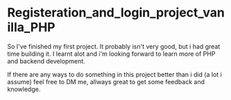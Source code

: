 # Registeration_and_login_project_vanilla_PHP

So I've finished my first project. It probably isn't very good, but i had great time building it. I learnt alot and i'm looking forward to learn more of PHP and backend development. 

If there are any ways to do something in this project better than i did (a lot i assume) feel free to DM me, allways great to get some feedback and knowledge. 
